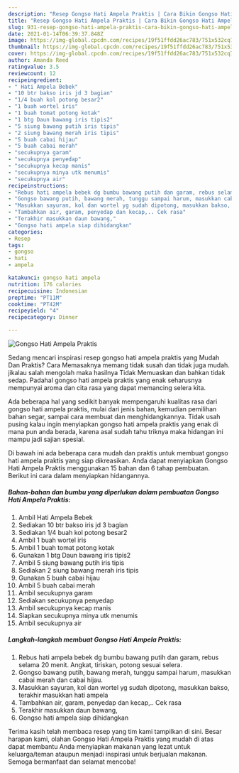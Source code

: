 ```yaml
---
description: "Resep Gongso Hati Ampela Praktis | Cara Bikin Gongso Hati Ampela Praktis Yang Enak Banget"
title: "Resep Gongso Hati Ampela Praktis | Cara Bikin Gongso Hati Ampela Praktis Yang Enak Banget"
slug: 931-resep-gongso-hati-ampela-praktis-cara-bikin-gongso-hati-ampela-praktis-yang-enak-banget
date: 2021-01-14T06:39:37.848Z
image: https://img-global.cpcdn.com/recipes/19f51ffdd26ac783/751x532cq70/gongso-hati-ampela-praktis-foto-resep-utama.jpg
thumbnail: https://img-global.cpcdn.com/recipes/19f51ffdd26ac783/751x532cq70/gongso-hati-ampela-praktis-foto-resep-utama.jpg
cover: https://img-global.cpcdn.com/recipes/19f51ffdd26ac783/751x532cq70/gongso-hati-ampela-praktis-foto-resep-utama.jpg
author: Amanda Reed
ratingvalue: 3.5
reviewcount: 12
recipeingredient:
- " Hati Ampela Bebek"
- "10 btr bakso iris jd 3 bagian"
- "1/4 buah kol potong besar2"
- "1 buah wortel iris"
- "1 buah tomat potong kotak"
- "1 btg Daun bawang iris tipis2"
- "5 siung bawang putih iris tipis"
- "2 siung bawang merah iris tipis"
- "5 buah cabai hijau"
- "5 buah cabai merah"
- "secukupnya garam"
- "secukupnya penyedap"
- "secukupnya kecap manis"
- "secukupnya minya utk menumis"
- "secukupnya air"
recipeinstructions:
- "Rebus hati ampela bebek dg bumbu bawang putih dan garam, rebus selama 20 menit. Angkat, tiriskan, potong sesuai selera."
- "Gongso bawang putih, bawang merah, tunggu sampai harum, masukkan cabai merah dan cabai hijau."
- "Masukkan sayuran, kol dan wortel yg sudah dipotong, masukkan bakso, terakhir masukkan hati ampela"
- "Tambahkan air, garam, penyedap dan kecap,.. Cek rasa"
- "Terakhir masukkan daun bawang,"
- "Gongso hati ampela siap dihidangkan"
categories:
- Resep
tags:
- gongso
- hati
- ampela

katakunci: gongso hati ampela 
nutrition: 176 calories
recipecuisine: Indonesian
preptime: "PT11M"
cooktime: "PT42M"
recipeyield: "4"
recipecategory: Dinner

---
```



![Gongso Hati Ampela Praktis](https://img-global.cpcdn.com/recipes/19f51ffdd26ac783/751x532cq70/gongso-hati-ampela-praktis-foto-resep-utama.jpg)

Sedang mencari inspirasi resep gongso hati ampela praktis yang Mudah Dan Praktis? Cara Memasaknya memang tidak susah dan tidak juga mudah. jikalau salah mengolah maka hasilnya Tidak Memuaskan dan bahkan tidak sedap. Padahal gongso hati ampela praktis yang enak seharusnya mempunyai aroma dan cita rasa yang dapat memancing selera kita.

Ada beberapa hal yang sedikit banyak mempengaruhi kualitas rasa dari gongso hati ampela praktis, mulai dari jenis bahan, kemudian pemilihan bahan segar, sampai cara membuat dan menghidangkannya. Tidak usah pusing kalau ingin menyiapkan gongso hati ampela praktis yang enak di mana pun anda berada, karena asal sudah tahu triknya maka hidangan ini mampu jadi sajian spesial.




Di bawah ini ada beberapa cara mudah dan praktis untuk membuat gongso hati ampela praktis yang siap dikreasikan. Anda dapat menyiapkan Gongso Hati Ampela Praktis menggunakan 15 bahan dan 6 tahap pembuatan. Berikut ini cara dalam menyiapkan hidangannya.

<!--inarticleads1-->

##### Bahan-bahan dan bumbu yang diperlukan dalam pembuatan Gongso Hati Ampela Praktis:

1. Ambil  Hati Ampela Bebek
1. Sediakan 10 btr bakso iris jd 3 bagian
1. Sediakan 1/4 buah kol potong besar2
1. Ambil 1 buah wortel iris
1. Ambil 1 buah tomat potong kotak
1. Gunakan 1 btg Daun bawang iris tipis2
1. Ambil 5 siung bawang putih iris tipis
1. Sediakan 2 siung bawang merah iris tipis
1. Gunakan 5 buah cabai hijau
1. Ambil 5 buah cabai merah
1. Ambil secukupnya garam
1. Sediakan secukupnya penyedap
1. Ambil secukupnya kecap manis
1. Siapkan secukupnya minya utk menumis
1. Ambil secukupnya air




<!--inarticleads2-->

##### Langkah-langkah membuat Gongso Hati Ampela Praktis:

1. Rebus hati ampela bebek dg bumbu bawang putih dan garam, rebus selama 20 menit. Angkat, tiriskan, potong sesuai selera.
1. Gongso bawang putih, bawang merah, tunggu sampai harum, masukkan cabai merah dan cabai hijau.
1. Masukkan sayuran, kol dan wortel yg sudah dipotong, masukkan bakso, terakhir masukkan hati ampela
1. Tambahkan air, garam, penyedap dan kecap,.. Cek rasa
1. Terakhir masukkan daun bawang,
1. Gongso hati ampela siap dihidangkan




Terima kasih telah membaca resep yang tim kami tampilkan di sini. Besar harapan kami, olahan Gongso Hati Ampela Praktis yang mudah di atas dapat membantu Anda menyiapkan makanan yang lezat untuk keluarga/teman ataupun menjadi inspirasi untuk berjualan makanan. Semoga bermanfaat dan selamat mencoba!
